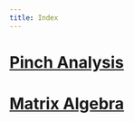 ```yaml
---
title: Index
---
```


# [Pinch Analysis](pinch-analysis.html)

# [Matrix Algebra](matrix-algebra.html)
